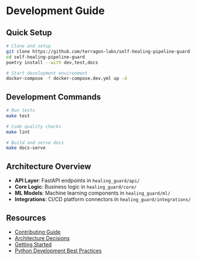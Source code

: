 # Development Guide

## Quick Setup

```bash
# Clone and setup
git clone https://github.com/terragon-labs/self-healing-pipeline-guard.git
cd self-healing-pipeline-guard
poetry install --with dev,test,docs

# Start development environment
docker-compose -f docker-compose.dev.yml up -d
```

## Development Commands

```bash
# Run tests
make test

# Code quality checks
make lint

# Build and serve docs
make docs-serve
```

## Architecture Overview

- **API Layer**: FastAPI endpoints in `healing_guard/api/`
- **Core Logic**: Business logic in `healing_guard/core/`
- **ML Models**: Machine learning components in `healing_guard/ml/`
- **Integrations**: CI/CD platform connectors in `healing_guard/integrations/`

## Resources

- [Contributing Guide](../CONTRIBUTING.md)
- [Architecture Decisions](adr/)
- [Getting Started](getting-started/overview.md)
- [Python Development Best Practices](https://docs.python.org/3/tutorial/)